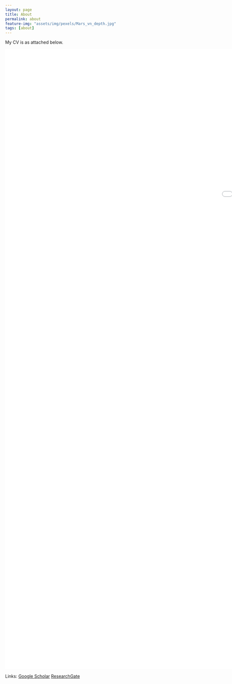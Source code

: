 ```yaml
---
layout: page
title: About
permalink: about
feature-img: "assets/img/pexels/Mars_vn_depth.jpg"
tags: [about]
---
```


My CV is as attached below.
 
<center><embed src="assets/pdf/cv.pdf" width="2000" height="2000"></center>



Links: [Google Scholar](https://scholar.google.com/citations?user=a3OHfGUAAAAJ&hl=en)    [ResearchGate](https://www.researchgate.net/profile/Xuezhi_Cang)
